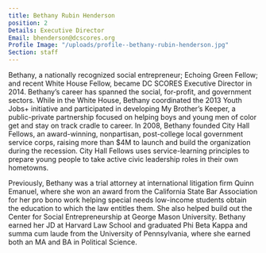 ```yaml
---
title: Bethany Rubin Henderson
position: 2
Details: Executive Director
Email: bhenderson@dcscores.org
Profile Image: "/uploads/profile--bethany-rubin-henderson.jpg"
Section: staff
---
```


Bethany, a nationally recognized social entrepreneur; Echoing Green Fellow; and recent White House Fellow, became DC SCORES Executive Director in 2014. Bethany’s career has spanned the social, for-profit, and government sectors. While in the White House, Bethany coordinated the 2013 Youth Jobs+ initiative and participated in developing My Brother’s Keeper, a public-private partnership focused on helping boys and young men of color get and stay on track cradle to career. In 2008, Bethany founded City Hall Fellows, an award-winning, nonpartisan, post-college local government service corps, raising more than $4M to launch and build the organization during the recession. City Hall Fellows uses service-learning principles to prepare young people to take active civic leadership roles in their own hometowns.

Previously, Bethany was a trial attorney at international litigation firm Quinn Emanuel, where she won an award from the California State Bar Association for her pro bono work helping special needs low-income students obtain the education to which the law entitles them. She also helped build out the Center for Social Entrepreneurship at George Mason University. Bethany earned her JD at Harvard Law School and graduated Phi Beta Kappa and summa cum laude from the University of Pennsylvania, where she earned both an MA and BA in Political Science.
